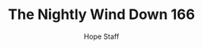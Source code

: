 ---
image: /assets/img/nwd/166_nwd_matthew_11_28_tpt.png
title: The Nightly Wind Down 166
number: 166
categories:
  - The Nightly Wind Down
author: Hope Staff
notes: The Nightly Wind Down 166
embed: >-
  EMBED_GOES_HERE
transcript: >-
  SOME LINES OF TEXT START HERE
---